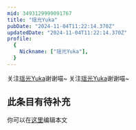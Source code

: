 ```yaml
---
mid: 3493129999091767
title: "瑶光Yuka"
pubDate: "2024-11-04T11:22:14.370Z"
updatedDate: "2024-11-04T11:22:14.370Z"
profile:
  {
    Nickname: ["瑶光Yuka"],
  }
---
```


关注[瑶光Yuka](https://space.bilibili.com/3493129999091767)谢谢喵~ 关注[瑶光Yuka](https://space.bilibili.com/3493129999091767)谢谢喵~

## 此条目有待补充
你可以在[这里](https://github.com/Yuhanawa/VTuber.ICU/edit/master/src/content/v/瑶光Yuka/index.md)编辑本文
